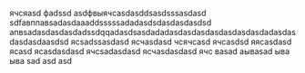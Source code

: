 ячсяasd
фadssd
asdфвыячсasdasddsasdsssasdasd
sdfавппавsadasdaaaddsssssadadasdsdasdasdasdsd
апвsadasdasdasdadssdqqadasdsasdadadasdasdasdasdasdasdasdadasdasdasdasdaasdsd
ясsadssasdasd
ясчasdasd
чсячсasd
ячсasdsd
яясasdasd
ясasd
ясasdasdasd
ячсsadasdasd
ясчasdasdasd
ячс
ваsad
аываsad
ыва
ыва
sad
asd
asd
